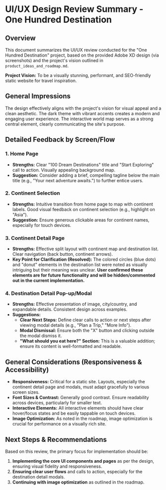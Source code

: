 # UI/UX Design Review Summary - One Hundred Destination

## Overview
This document summarizes the UI/UX review conducted for the "One Hundred Destination" project, based on the provided Adobe XD design (via screenshots) and the project's vision outlined in `product_ideas_and_roadmap.md`.

**Project Vision:** To be a visually stunning, performant, and SEO-friendly static website for travel inspiration.

## General Impressions
The design effectively aligns with the project's vision for visual appeal and a clean aesthetic. The dark theme with vibrant accents creates a modern and engaging user experience. The interactive world map serves as a strong central element, clearly communicating the site's purpose.

## Detailed Feedback by Screen/Flow

### 1. Home Page
*   **Strengths:** Clear "100 Dream Destinations" title and "Start Exploring" call to action. Visually appealing background map.
*   **Suggestion:** Consider adding a brief, compelling tagline below the main title (e.g., "Your next adventure awaits.") to further entice users.

### 2. Continent Selection
*   **Strengths:** Intuitive transition from home page to map with continent labels. Good visual feedback on continent selection (e.g., highlight on "Asia").
*   **Suggestion:** Ensure generous clickable areas for continent names, especially for touch devices.

### 3. Continent Detail Page
*   **Strengths:** Effective split layout with continent map and destination list. Clear navigation (back button, continent arrows).
*   **Key Point for Clarification (Resolved):** The colored circles (blue dots) and "donut" elements in the destination list were noted as visually intriguing but their meaning was unclear. **User confirmed these elements are for future functionality and will be hidden/commented out in the current implementation.**

### 4. Destination Detail Pop-up/Modal
*   **Strengths:** Effective presentation of image, city/country, and expandable details. Consistent design across examples.
*   **Suggestions:**
    *   **Clear Next Steps:** Define clear calls to action or next steps after viewing modal details (e.g., "Plan a Trip," "More Info").
    *   **Modal Dismissal:** Ensure both the "X" button and clicking outside the modal dismiss it.
    *   **"What should you eat here?" Section:** This is a valuable addition; ensure its content is well-formatted and readable.

## General Considerations (Responsiveness & Accessibility)
*   **Responsiveness:** Critical for a static site. Layouts, especially the continent detail page and modals, must adapt gracefully to various screen sizes.
*   **Font Sizes & Contrast:** Generally good contrast. Ensure readability across devices, particularly for smaller text.
*   **Interactive Elements:** All interactive elements should have clear hover/focus states and be easily tappable on touch devices.
*   **Image Optimization:** As noted in the roadmap, image optimization is crucial for performance on a visually rich site.

## Next Steps & Recommendations
Based on this review, the primary focus for implementation should be:
1.  **Implementing the core UI components and pages** as per the design, ensuring visual fidelity and responsiveness.
2.  **Ensuring clear user flows** and calls to action, especially for the destination detail modals.
3.  **Continuing with image optimization** as outlined in the roadmap.
